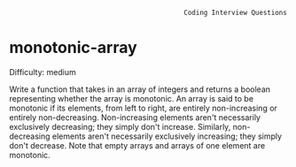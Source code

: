                                                 Coding Interview Questions     
# monotonic-array

Difficulty: medium

  Write a function that takes in an array of integers and returns a boolean
  representing whether the array is monotonic. An array is said to be monotonic if its elements, from left to right, are
  entirely non-increasing or entirely non-decreasing. Non-increasing elements aren't necessarily exclusively decreasing; they simply
  don't increase. Similarly, non-decreasing elements aren't necessarily
  exclusively increasing; they simply don't decrease. Note that empty arrays and arrays of one element are monotonic.
